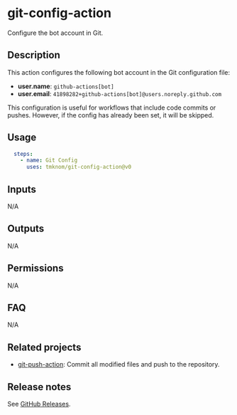 # git-config-action

Configure the bot account in Git.

<!-- actdocs start -->

## Description

This action configures the following bot account in the Git configuration file:

- **user.name**: `github-actions[bot]`
- **user.email**: `41898282+github-actions[bot]@users.noreply.github.com`

This configuration is useful for workflows that include code commits or pushes.
However, if the config has already been set, it will be skipped.

## Usage

```yaml
  steps:
    - name: Git Config
      uses: tmknom/git-config-action@v0
```

## Inputs

N/A

## Outputs

N/A

<!-- actdocs end -->

## Permissions

N/A

## FAQ

N/A

## Related projects

- [git-push-action](https://github.com/tmknom/git-push-action): Commit all modified files and push to the repository.

## Release notes

See [GitHub Releases][releases].

[releases]: https://github.com/tmknom/git-config-action/releases
